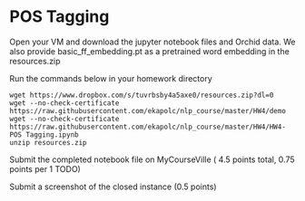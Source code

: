 # POS Tagging

Open your VM and download the jupyter notebook files and Orchid data.
We also provide basic_ff_embedding.pt as a pretrained word embedding in the resources.zip 

Run the commands below in your homework directory

```
wget https://www.dropbox.com/s/tuvrbsby4a5axe0/resources.zip?dl=0
wget --no-check-certificate https://raw.githubusercontent.com/ekapolc/nlp_course/master/HW4/demo
wget --no-check-certificate https://raw.githubusercontent.com/ekapolc/nlp_course/master/HW4/HW4-POS Tagging.ipynb
unzip resources.zip
```

Submit the completed notebook file on MyCourseVille ( 4.5 points total, 0.75 points per 1 TODO)

Submit a screenshot of the closed instance (0.5 points)
